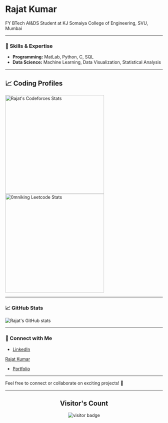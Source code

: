 # Rajat Kumar

FY BTech AI&DS Student at KJ Somaiya College of Engineering, SVU, Mumbai

---

### 🚀 Skills & Expertise

- **Programming:** MatLab, Python, C, SQL
- **Data Science:** Machine Learning, Data Visualization, Statistical Analysis

---

## 📈 Coding Profiles

<span>
<a href="https://codeforces.com/profile/rajatkumar1">
<img height="316" src="https://codeforces-readme-stats.vercel.app/api/card?username=rajatkumar1&theme=github_dark&force_username=true&border_color=404040" alt="Rajat's Codeforces Stats"/>
</a>
<a href="https://leetcode.com/rajatkumar1">
<img height="316" src="https://leetcard.jacoblin.cool/rajatkumar1?theme=dark&font=Ubuntu&cache=14400&ext=contest&sheets=https://gist.githubusercontent.com/0mniking/5e715e284c89cace8f5fa09f7fb930b8/raw/ec0be570f114124b1a2156a660d67baa0ab5639d/leetcode_stats_card.css" alt="0mniking Leetcode Stats"/>
</a>
</span>

---

### 📈 GitHub Stats

![Rajat's GitHub stats](https://github-readme-stats.vercel.app/api?username=rajatkumar1011&show_icons=true&theme=radical)

---

### 🔗 Connect with Me

- [LinkedIn](https://www.linkedin.com/in/rajatkumar7) 
 <div class="badge-base LI-profile-badge" data-locale="en_US" data-size="large" data-theme="dark" data-type="HORIZONTAL" data-vanity="rajatkumar7" data-version="v1"><a class="badge-base__link LI-simple-link" href="https://in.linkedin.com/in/rajatkumar7?trk=profile-badge">Rajat Kumar</a></div>
              
- [Portfolio](https://rajatkumar1011.github.io/)  

---

Feel free to connect or collaborate on exciting projects! 🌟

---
<h2 align="center"><b>Visitor's Count</b></h2>
<p align="center"><img src="https://profile-counter.glitch.me/rajatkumar1011/count.svg" alt="visitor badge"/></p>
